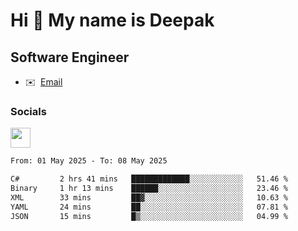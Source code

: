 Hi 👋 My name is Deepak
=======================

Software Engineer
-----------------
* ✉️  [Email](mailto:kumar.neu19@gmail.com)


### Socials

<p align="left"><a href="https://www.linkedin.com/in/deepak94kumar" target="_blank" rel="noreferrer"><img src="https://raw.githubusercontent.com/danielcranney/readme-generator/main/public/icons/socials/linkedin.svg" width="32" height="32" /></a></p>

<!--START_SECTION:waka-->

```txt
From: 01 May 2025 - To: 08 May 2025

C#         2 hrs 41 mins   █████████████░░░░░░░░░░░░   51.46 %
Binary     1 hr 13 mins    ██████░░░░░░░░░░░░░░░░░░░   23.46 %
XML        33 mins         ██▓░░░░░░░░░░░░░░░░░░░░░░   10.63 %
YAML       24 mins         ██░░░░░░░░░░░░░░░░░░░░░░░   07.81 %
JSON       15 mins         █▒░░░░░░░░░░░░░░░░░░░░░░░   04.99 %
```

<!--END_SECTION:waka-->
